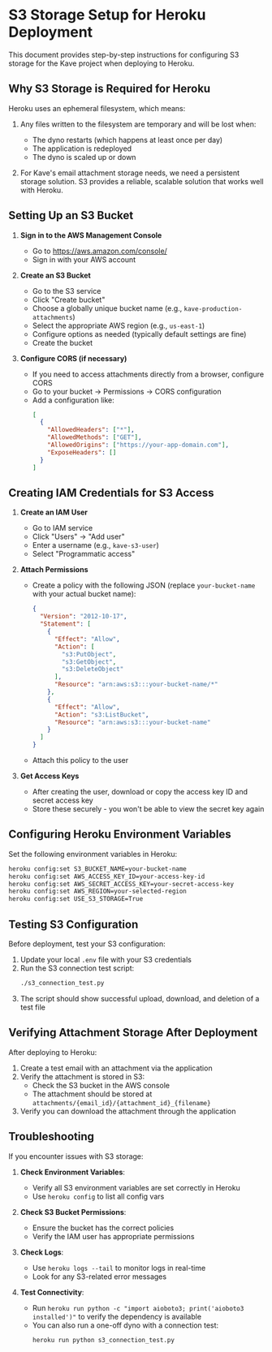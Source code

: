 # S3 Storage Setup for Heroku Deployment

This document provides step-by-step instructions for configuring S3 storage for the Kave project when deploying to Heroku.

## Why S3 Storage is Required for Heroku

Heroku uses an ephemeral filesystem, which means:

1. Any files written to the filesystem are temporary and will be lost when:
   - The dyno restarts (which happens at least once per day)
   - The application is redeployed
   - The dyno is scaled up or down

2. For Kave's email attachment storage needs, we need a persistent storage solution.
   S3 provides a reliable, scalable solution that works well with Heroku.

## Setting Up an S3 Bucket

1. **Sign in to the AWS Management Console**
   - Go to https://aws.amazon.com/console/
   - Sign in with your AWS account

2. **Create an S3 Bucket**
   - Go to the S3 service
   - Click "Create bucket"
   - Choose a globally unique bucket name (e.g., `kave-production-attachments`)
   - Select the appropriate AWS region (e.g., `us-east-1`)
   - Configure options as needed (typically default settings are fine)
   - Create the bucket

3. **Configure CORS (if necessary)**
   - If you need to access attachments directly from a browser, configure CORS
   - Go to your bucket → Permissions → CORS configuration
   - Add a configuration like:
     ```json
     [
       {
         "AllowedHeaders": ["*"],
         "AllowedMethods": ["GET"],
         "AllowedOrigins": ["https://your-app-domain.com"],
         "ExposeHeaders": []
       }
     ]
     ```

## Creating IAM Credentials for S3 Access

1. **Create an IAM User**
   - Go to IAM service
   - Click "Users" → "Add user"
   - Enter a username (e.g., `kave-s3-user`)
   - Select "Programmatic access"

2. **Attach Permissions**
   - Create a policy with the following JSON (replace `your-bucket-name` with your actual bucket name):
     ```json
     {
       "Version": "2012-10-17",
       "Statement": [
         {
           "Effect": "Allow",
           "Action": [
             "s3:PutObject",
             "s3:GetObject",
             "s3:DeleteObject"
           ],
           "Resource": "arn:aws:s3:::your-bucket-name/*"
         },
         {
           "Effect": "Allow",
           "Action": "s3:ListBucket",
           "Resource": "arn:aws:s3:::your-bucket-name"
         }
       ]
     }
     ```
   - Attach this policy to the user

3. **Get Access Keys**
   - After creating the user, download or copy the access key ID and secret access key
   - Store these securely - you won't be able to view the secret key again

## Configuring Heroku Environment Variables

Set the following environment variables in Heroku:

```bash
heroku config:set S3_BUCKET_NAME=your-bucket-name
heroku config:set AWS_ACCESS_KEY_ID=your-access-key-id
heroku config:set AWS_SECRET_ACCESS_KEY=your-secret-access-key
heroku config:set AWS_REGION=your-selected-region
heroku config:set USE_S3_STORAGE=True
```

## Testing S3 Configuration

Before deployment, test your S3 configuration:

1. Update your local `.env` file with your S3 credentials
2. Run the S3 connection test script:
   ```bash
   ./s3_connection_test.py
   ```
3. The script should show successful upload, download, and deletion of a test file

## Verifying Attachment Storage After Deployment

After deploying to Heroku:

1. Create a test email with an attachment via the application
2. Verify the attachment is stored in S3:
   - Check the S3 bucket in the AWS console
   - The attachment should be stored at `attachments/{email_id}/{attachment_id}_{filename}`
3. Verify you can download the attachment through the application

## Troubleshooting

If you encounter issues with S3 storage:

1. **Check Environment Variables**:
   - Verify all S3 environment variables are set correctly in Heroku
   - Use `heroku config` to list all config vars

2. **Check S3 Bucket Permissions**:
   - Ensure the bucket has the correct policies
   - Verify the IAM user has appropriate permissions

3. **Check Logs**:
   - Use `heroku logs --tail` to monitor logs in real-time
   - Look for any S3-related error messages

4. **Test Connectivity**:
   - Run `heroku run python -c "import aioboto3; print('aioboto3 installed')"` to verify the dependency is available
   - You can also run a one-off dyno with a connection test:
     ```bash
     heroku run python s3_connection_test.py
     ```
